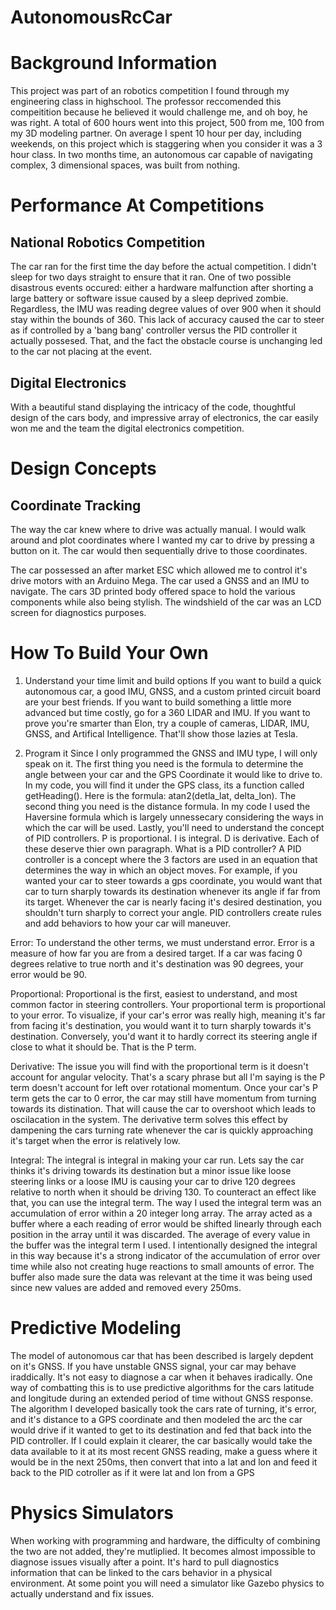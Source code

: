 # AutonomousRcCar
# Background Information
This project was part of an robotics competition I found through my engineering class in highschool. The professor reccomended this compeitition because he believed it would challenge me, and oh boy, he was right. A total of 600 hours went into this project, 500 from me, 100 from my 3D modeling partner. On average I spent 10 hour per day, including weekends, on this project which is staggering when you consider it was a 3 hour class. In two months time, an autonomous car capable of navigating complex, 3 dimensional spaces, was built from nothing.  

# Performance At Competitions

National Robotics Competition 
-----------------------------
The car ran for the first time the day before the actual competition. I didn't sleep for two days straight to ensure that it ran. One of two possible disastrous events occured: either a hardware malfunction after shorting a large battery or software issue caused by a sleep deprived zombie. Regardless, the IMU was reading degree values of over 900 when it should stay within the bounds of 360. This lack of accuracy caused the car to steer as if controlled by a 'bang bang' controller versus the PID controller it actually possesed. That, and the fact the obstacle course is unchanging led to the car not placing at the event. 

Digital Electronics 
-----------------------------
With a beautiful stand displaying the intricacy of the code, thoughtful design of the cars body, and impressive array of electronics, the car easily won me and the team the digital electronics competition.

# Design Concepts

Coordinate Tracking
-------------------
The way the car knew where to drive was actually manual. I would walk around and plot coordinates where I wanted my car to drive by pressing a button on it. The car would then sequentially drive to those coordinates. 

The car possessed an after market ESC which allowed me to control it's drive motors with an Arduino Mega. The car used a GNSS and an IMU to navigate. The cars 3D printed body offered space to hold the various components while also being stylish. The windshield of the car was an LCD screen for diagnostics purposes. 

# How To Build Your Own

1. Understand your time limit and build options
If you want to build a quick autonomous car, a good IMU, GNSS, and a custom printed circuit board are your best friends.
If you want to build something a little more advanced but time costly, go for a 360 LIDAR and IMU.
If you want to prove you're smarter than Elon, try a couple of cameras, LIDAR, IMU, GNSS, and Artifical Intelligence. That'll show those lazies at Tesla.

2. Program it
Since I only programmed the GNSS and IMU type, I will only speak on it. 
The first thing you need is the formula to determine the angle between your car and the GPS Coordinate it would like to drive to. In my code, you will find it under the GPS class, its a function called getHeading(). Here is the formula: atan2(detla_lat, delta_lon). 
The second thing you need is the distance formula. In my code I used the Haversine formula which is largely unnessecary considering the ways in which the car will be used.
Lastly, you'll need to understand the concept of PID controllers. P is proportional. I is integral. D is derivative. Each of these deserve thier own paragraph.
What is a PID controller? A PID controller is a concept where the 3 factors are used in an equation that determines the way in which an object moves. For example, if you wanted your car to steer towards a gps coordinate, you would want that car to turn sharply towards its destination whenever its angle if far from its target. Whenever the car is nearly facing it's desired destination, you shouldn't turn sharply to correct your angle. PID controllers create rules and add behaviors to how your car will maneuver.

Error:
To understand the other terms, we must understand error. Error is a measure of how far you are from a desired target. If a car was facing 0 degrees relative to true north and it's destination was 90 degrees, your error would be 90.  

Proportional:
Proportional is the first, easiest to understand, and most common factor in steering controllers. Your proportional term is proportional to your error. To visualize, if your car's error was really high, meaning it's far from facing it's destination, you would want it to turn sharply towards it's destination. Conversely, you'd want it to hardly correct its steering angle if close to what it should be. That is the P term. 

Derivative:
The issue you will find with the proportional term is it doesn't account for angular velocity. That's a scary phrase but all I'm saying is the P term doesn't account for left over rotational momentum. Once your car's P term gets the car to 0 error, the car may still have momentum from turning towards its distination. That will cause the car to overshoot which leads to oscilacation in the system. The derivative term solves this effect by dampening the cars turning rate whenever the car is quickly approaching it's target when the error is relatively low. 

Integral:
The integral is integral in making your car run. Lets say the car thinks it's driving towards its destination but a minor issue like loose steering links or a loose IMU is causing your car to drive 120 degrees relative to north when it should be driving 130. To counteract an effect like that, you can use the integral term. The way I used the integral term was an accumulation of error within a 20 integer long array. The array acted as a buffer where a each reading of error would be shifted linearly through each position in the array until it was discarded. The average of every value in the buffer was the integral term I used. I intentionally designed the integral in this way because it's a strong indicator of the accumulation of error over time while also not creating huge reactions to small amounts of error. The buffer also made sure the data was relevant at the time it was being used since new values are added and removed every 250ms. 

# Predictive Modeling

The model of autonomous car that has been described is largely depdent on it's GNSS. If you have unstable GNSS signal, your car may behave iraddically. It's not easy to diagnose a car when it behaves iradically. One way of combatting this is to use predictive algorithms for the cars latitude and longitude during an extended period of time without GNSS response. The algorithm I developed basically took the cars rate of turning, it's error, and it's distance to a GPS coordinate and then modeled the arc the car would drive if it wanted to get to its destination and fed that back into the PID controller. If I could explain it clearer, the car basically would take the data available to it at its most recent GNSS reading, make a guess where it would be in the next 250ms, then convert that into a lat and lon and feed it back to the PID cotroller as if it were lat and lon from a GPS

# Physics Simulators
When working with programming and hardware, the difficulty of combining the two are not added, they're mutliplied. It becomes almost impossible to diagnose issues visually after a point. It's hard to pull diagnostics information that can be linked to the cars behavior in a physical environment. At some point you will need a simulator like Gazebo physics to actually understand and fix issues. 




